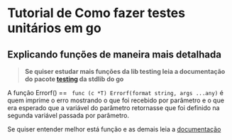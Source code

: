 # Tutorial de Como fazer testes unitários em go

## Explicando funções de maneira mais detalhada
> **Se quiser estudar mais funções da lib testing leia a documentação do pacote [testing](https://pkg.go.dev/testing) da stdlib do go**

A função Errorf() == ```  func (c *T) Errorf(format string, args ...any) ``` é quem imprime o erro mostrando o que foi recebido
por parâmetro e o que era esperado que a variável do parâmetro retornasse 
que foi definido na segunda variável passada por parâmetro.

Se quiser entender melhor está função e as demais 
leia a [documentação](https://pkg.go.dev/testing)

